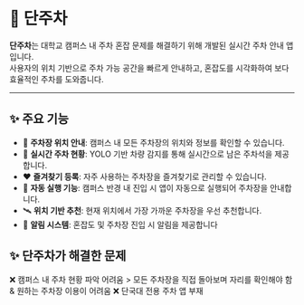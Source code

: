 # 🚗 단주차

**단주차**는 대학교 캠퍼스 내 주차 혼잡 문제를 해결하기 위해 개발된 실시간 주차 안내 앱입니다.  
사용자의 위치 기반으로 주차 가능 공간을 빠르게 안내하고, 혼잡도를 시각화하여 보다 효율적인 주차를 도와줍니다.

---

## ✨ 주요 기능

- 📍 **주차장 위치 안내**: 캠퍼스 내 모든 주차장의 위치와 정보를 확인할 수 있습니다.
- 🚦 **실시간 주차 현황**: YOLO 기반 차량 감지를 통해 실시간으로 남은 주차석을 제공합니다.
- ❤️ **즐겨찾기 등록**: 자주 사용하는 주차장을 즐겨찾기로 관리할 수 있습니다.
- 🚗 **자동 실행 기능**: 캠퍼스 반경 내 진입 시 앱이 자동으로 실행되어 주차장을 안내합니다.
- 🛰 **위치 기반 추천**: 현재 위치에서 가장 가까운 주차장을 우선 추천합니다.
- 🔔 **알림 시스템**: 혼잡도 및 주차장 진입 시 알림을 제공합니다

## ✨ 단주차가 해결한 문제

❌ 캠퍼스 내 주차 현황 파악 어려움 > 모든 주차장을 직접 돌아보며 자리를 확인해야 함 & 원하는 주차장 이용이 어려움
❌ 단국대 전용 주차 앱 부재
